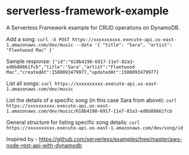 # serverless-framework-example

A Serverless Framework example for CRUD operations on DynamoDB.

Add a song:
`curl -X POST https://xxxxxxxxxx.execute-api.us-east-1.amazonaws.com/dev/music --data '{ "title": "Sara", "artist": "Fleetwood Mac" }'`

Sample response:
`{"id":"618b4190-6917-11e7-82a3-ed6b88661fcb","title":"Sara","artist":"Fleetwood Mac","createdAt":1500093479977,"updatedAt":1500093479977}`

List all songs:
`curl https://xxxxxxxxxx.execute-api.us-east-1.amazonaws.com/dev/music`

List the details of a specific song (in this case Sara from above):
`curl https://xxxxxxxxxx.execute-api.us-east-1.amazonaws.com/dev/music/618b4190-6917-11e7-82a3-ed6b88661fcb`

General structure for listing specific song details:
`curl https://xxxxxxxxxx.execute-api.us-east-1.amazonaws.com/dev/song/id`

Inspired by - https://github.com/serverless/examples/tree/master/aws-node-rest-api-with-dynamodb